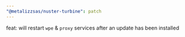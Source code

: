 ```yaml
---
"@metalizzsas/nuster-turbine": patch
---
```


feat: will restart `wpe` & `proxy` services after an update has been installed
